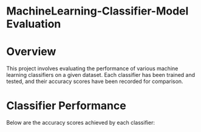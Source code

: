 # MachineLearning-Classifier-Model Evaluation 

# Overview

This project involves evaluating the performance of various machine learning classifiers on a given dataset. Each classifier has been trained and tested, and their accuracy scores have been recorded for comparison.

# Classifier Performance

Below are the accuracy scores achieved by each classifier:

